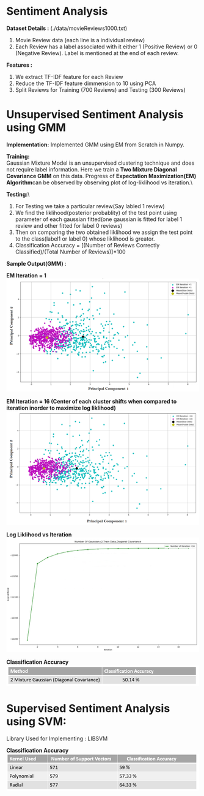 # Sentiment Analysis


**Dataset Details :** (./data/movieReviews1000.txt)
1. Movie Review data (each line is a individual review)
2. Each Review has a label associated with it either 1 (Positive Review) or 0 (Negative Review). Label is mentioned at the end of each review.

**Features :** 
1. We extract TF-IDF feature for each Review
2. Reduce the TF-IDF feature dimmension to 10 using PCA
3. Split Reviews for Training (700 Reviews) and Testing (300 Reviews)

# Unsupervised Sentiment Analysis using GMM

**Implementation:** Implemented GMM using EM from Scratch in Numpy.

**Training:**\
Gaussian Mixture Model is an unsupervised clustering technique and does not require label information. Here we train a **Two Mixture Diagonal Covariance GMM** on this data.
Progress of **Expectation Maximization(EM) Algorithm**can be observed by observing plot of log-liklihood vs iteration.\

**Testing:**\
1. For Testing we take a particular review(Say labled 1 review)
2. We find the liklihood(posterior probablity) of the test point using parameter of each gaussian fitted(one gaussian is fitted for label 1 review and other fitted for label 0 reviews)
3. Then on comparing the two obtained liklihood we assign the test point to the class(label1 or label 0) whose liklihood is greator.
4. Classification Accuracy = [(Number of Reviews Correctly Classified)/(Total Number of Reviews)]*100

**Sample Output(GMM)** :

**EM Iteration = 1**
![](/images/output.png)

**EM Iteration = 16 (Center of each cluster shifts when compared to iteration inorder to maximize log liklihood)**
![](/images/output1.PNG)

**Log Liklihood vs Iteration**
![](/images/output2.PNG)

**Classification Accuracy**
![](/images/output3.png)
# Supervised Sentiment Analysis using SVM:

Library Used for Implementing : LIBSVM

**Classification Accuracy**
![](/images/output4.png)





